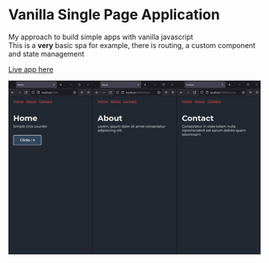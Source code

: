 # Vanilla Single Page Application

My approach to build simple apps with vanilla javascript   
This is a **very** basic spa for example, there is routing, a custom component and state management

[Live app here](https://zathio-vanilla-spa.netlify.app/)

![preview image](./preview.jpg)